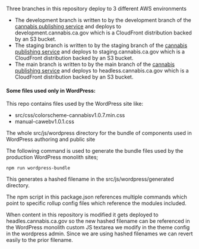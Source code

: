 

Three branches in this repository deploy to 3 different AWS environments
- The development branch is written to by the development branch of the <a href="https://github.com/cagov/services-wordpress-to-github-cannabis-ca-gov">cannabis publishing service</a> and deploys to development.cannabis.ca.gov which is a CloudFront distribution backed by an S3 bucket.
- The staging branch is written to by the staging branch of the <a href="https://github.com/cagov/services-wordpress-to-github-cannabis-ca-gov">cannabis publishing service</a> and deploys to staging.cannabis.ca.gov which is a CloudFront distribution backed by an S3 bucket.
- The main branch is written to by the main branch of the <a href="https://github.com/cagov/services-wordpress-to-github-cannabis-ca-gov">cannabis publishing service</a> and deploys to headless.cannabis.ca.gov which is a CloudFront distribution backed by an S3 bucket.

#### Some files used only in WordPress:

This repo contains files used by the WordPress site like:

- src/css/colorscheme-cannabisv1.0.7.min.css
- manual-cawebv1.0.1.css


The whole src/js/wordpress directory for the bundle of components used in WordPress authoring and public site

The following command is used to generate the bundle files used by the production WordPress monolith sites;

```
npm run wordpress-bundle
```

This generates a hashed filename in the src/js/wordpress/generated directory.


The npm script in this package.json references multiple commands which point to specific rollup config files which reference the modules included.

When content in this repository is modified it gets deployed to headles.cannabis.ca.gov so the new hashed filename can be referenced in the WordPress monolith custom JS textarea we modify in the theme config in the wordpress admin. Since we are using hashed filenames we can revert easily to the prior filename.
